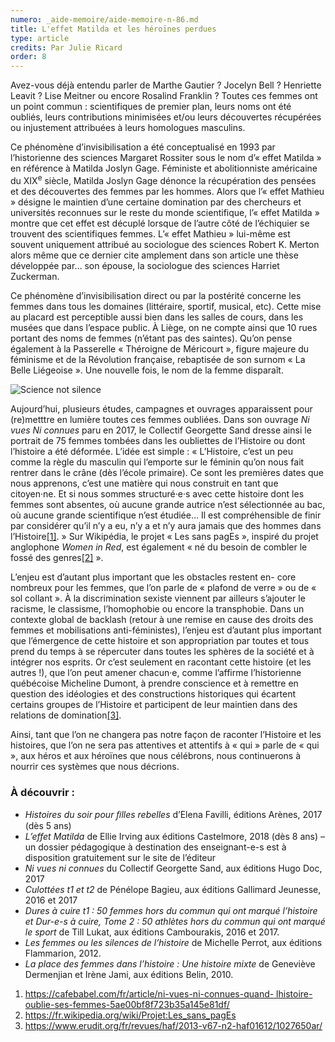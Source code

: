 ```yaml
---
numero: _aide-memoire/aide-memoire-n-86.md
title: L'effet Matilda et les héroïnes perdues
type: article
credits: Par Julie Ricard
order: 8
---
```

Avez-vous déjà entendu parler  de  Marthe  Gautier ? Jocelyn Bell ? Henriette Leavit ? Lise Meitner ou encore Rosalind Franklin ? Toutes ces femmes ont un point commun : scientifiques de premier plan, leurs noms ont été oubliés, leurs contributions minimisées et/ou leurs découvertes récupérées ou injustement attribuées à leurs homologues
 masculins.

Ce phénomène d’invisibilisation a été conceptualisé en 1993 par l’historienne des sciences Margaret Rossiter sous le nom d’« effet Matilda » en référence à Matilda Joslyn Gage. Féministe et abolitionniste américaine du XIX<sup>e</sup> siècle, Matilda Joslyn Gage dénonce la récupération des pensées et des découvertes des femmes par les hommes. Alors que l’« effet Mathieu » désigne le maintien d’une certaine domination par des chercheurs et universités reconnues sur le reste du monde scientifique, l’« effet Matilda » montre que cet effet est décuplé lorsque de l’autre côté de l’échiquier se trouvent des scientifiques femmes. L’« effet Mathieu » lui-même est souvent uniquement attribué au sociologue des sciences Robert K. Merton alors même que ce dernier cite amplement dans son article une thèse développée par… son épouse, la sociologue des sciences Harriet Zuckerman.

Ce phénomène d’invisibilisation direct ou par la postérité concerne les femmes dans tous les domaines (littéraire, sportif, musical, etc). Cette mise au placard est perceptible aussi bien dans les salles de cours, dans les musées que dans l’espace public. À Liège, on ne compte ainsi que 10 rues portant des noms de femmes (n’étant pas des saintes). Qu’on pense également à la Passerelle « Théroigne de Méricourt », figure majeure du féminisme et de la Révolution française, rebaptisée de son surnom « La Belle Liégeoise ». Une nouvelle fois, le nom de la femme disparaît.



![Science not silence](/assets/uploads/am-86-science-not-silence.jpg)



Aujourd’hui, plusieurs études, campagnes et ouvrages apparaissent pour (re)metttre en lumière toutes ces femmes oubliées. Dans son ouvrage _Ni vues Ni connues_ paru en 2017, le Collectif Georgette Sand dresse ainsi le portrait de 75 femmes tombées dans les oubliettes de l’Histoire ou dont l’histoire a été déformée. L’idée est simple : « L’Histoire, c’est un peu comme la règle du masculin qui l’emporte sur le féminin qu’on nous fait rentrer dans le crâne (dès l’école primaire). Ce sont les premières dates que nous apprenons, c’est une matière qui nous construit en tant que citoyen·ne. Et si nous sommes structuré·e·s avec cette histoire dont les femmes sont absentes, où aucune grande autrice n’est sélectionnée au bac, où aucune grande scientifique n’est étudiée… Il est compréhensible de finir par considérer qu’il n’y a eu, n’y a et n’y aura jamais que des hommes dans l’Histoire[[1]](#footnote-1). » Sur Wikipédia, le projet « Les sans pagEs », inspiré du projet anglophone _Women in Red_, est également « né du besoin de combler le fossé des genres[[2]](#footnote-2) ».

L’enjeu est d’autant plus important que les obstacles restent en- core nombreux pour les femmes, que l’on parle de « plafond de verre » ou de « sol collant ». À la discrimination sexiste viennent par ailleurs s’ajouter le racisme, le classisme, l’homophobie ou encore la transphobie. Dans un contexte global de backlash (retour à une remise en cause des droits des femmes et mobilisations anti-féministes), l’enjeu est d’autant plus important que l’émergence de cette histoire et son appropriation par toutes et tous prend du temps à se répercuter dans toutes les sphères de la société et à intégrer nos esprits. Or c’est seulement en racontant cette histoire (et les autres !), que l’on peut amener chacun·e, comme l’affirme l’historienne québécoise Micheline Dumont, à prendre conscience et à remettre en question des idéologies et des constructions historiques qui écartent certains groupes de l’Histoire et participent de leur maintien dans des relations de domination[[3]](#footnote-3).

Ainsi, tant que l’on ne changera pas notre façon de raconter l’Histoire et les histoires, que l’on ne sera pas attentives et attentifs à « qui » parle de « qui », aux héros et aux héroïnes que nous célébrons, nous continuerons à nourrir ces systèmes que nous décrions.

### À découvrir :

* _Histoires du soir pour ﬁlles rebelles_ d’Elena Favilli, éditions Arènes, 2017 (dès 5 ans)
* _L’effet Matilda_ de Ellie Irving aux éditions Castelmore, 2018
 (dès 8 ans) – un dossier pédagogique à destination des enseignant-e-s est à disposition gratuitement sur le site de l’éditeur
* _Ni vues ni connues_ du Collectif Georgette Sand, aux éditions Hugo Doc, 2017
* _Culottées t1 et t2_ de Pénélope Bagieu, aux éditions Gallimard
 Jeunesse, 2016 et 2017
* _Dures à cuire t1 : 50 femmes hors du commun qui ont marqué l’histoire et Dur-e-s à cuire, Tome 2 : 50 athlètes hors du commun qui ont marqué le sport_ de Till Lukat, aux éditions
 Cambourakis, 2016 et 2017.
* _Les femmes ou les silences de l’histoire_ de Michelle Perrot, aux éditions Flammarion, 2012.
* _La place des femmes dans l’histoire : Une histoire mixte_ de
 Geneviève Dermenjian et Irène Jami, aux éditions Belin, 2010.

1. [https://cafebabel.com/fr/article/ni-vues-ni-connues-quand- lhistoire-oublie-ses-femmes-5ae00bf8f723b35a145e81df/
](https://cafebabel.com/fr/article/ni-vues-ni-connues-quand-lhistoire-oublie-ses-femmes-5ae00bf8f723b35a145e81df/)
2. [https://fr.wikipedia.org/wiki/Projet:Les_sans_pagEs
](https://fr.wikipedia.org/wiki/Projet:Les_sans_pagEs)
3. [https://www.erudit.org/fr/revues/haf/2013-v67-n2-haf01612/1027650ar/
](https://www.erudit.org/fr/revues/haf/2013-v67-n2-haf01612/1027650ar/)
